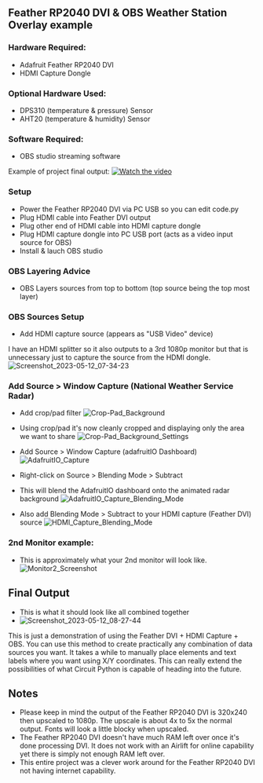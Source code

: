 ## Feather RP2040 DVI & OBS Weather Station Overlay example

### Hardware Required:
- Adafruit Feather RP2040 DVI
- HDMI Capture Dongle

### Optional Hardware Used:
- DPS310 (temperature & pressure) Sensor
- AHT20 (temperature & humidity) Sensor

### Software Required:
- OBS studio streaming software

Example of project final output:
[![Watch the video](https://img.youtube.com/vi/05BcstyL144/maxresdefault.jpg)](https://youtu.be/05BcstyL144)


### Setup
- Power the Feather RP2040 DVI via PC USB so you can edit code.py
- Plug HDMI cable into Feather DVI output
- Plug other end of HDMI cable into HDMI capture dongle
- Plug HDMI capture dongle into PC USB port (acts as a video input source for OBS)
- Install & lauch OBS studio

### OBS Layering Advice
- OBS Layers sources from top to bottom (top source being the top most layer)

### OBS Sources Setup
- Add HDMI capture source (appears as "USB Video" device)

I have an HDMI splitter so it also outputs to a 3rd 1080p monitor but that is unnecessary just to capture the source from the HDMI dongle.
![Screenshot_2023-05-12_07-34-23](https://github.com/DJDevon3/My_Circuit_Python_Projects/assets/49322231/29d07055-537e-43f6-a384-8129e752276b)

### Add Source > Window Capture (National Weather Service Radar)
- Add crop/pad filter 
![Crop-Pad_Background](https://github.com/DJDevon3/My_Circuit_Python_Projects/assets/49322231/870499eb-62a1-434c-86c2-4e4f5e2bf976)

- Using crop/pad it's now cleanly cropped and displaying only the area we want to share
![Crop-Pad_Background_Settings](https://github.com/DJDevon3/My_Circuit_Python_Projects/assets/49322231/4e8607d9-6faf-4cf7-a62b-ef2d321b61b0)

- Add Source > Window Capture (adafruitIO Dashboard)
![AdafruitIO_Capture](https://github.com/DJDevon3/My_Circuit_Python_Projects/assets/49322231/37088f15-fe4d-4c7a-8513-dec5c07d3091)

- Right-click on Source > Blending Mode > Subtract
- This will blend the AdafruitIO dashboard onto the animated radar background
![AdafruitIO_Capture_Blending_Mode](https://github.com/DJDevon3/My_Circuit_Python_Projects/assets/49322231/9f7528a3-b510-42a4-8ff7-9e1b9dc1bf91)

- Also add Blending Mode > Subtract to your HDMI capture (Feather DVI) source
![HDMI_Capture_Blending_Mode](https://github.com/DJDevon3/My_Circuit_Python_Projects/assets/49322231/8b9ccf63-d809-47be-b83e-7fb305cdd3b7)

### 2nd Monitor example:
- This is approximately what your 2nd monitor will look like. 
![Monitor2_Screenshot](https://github.com/DJDevon3/My_Circuit_Python_Projects/assets/49322231/d97c2ac9-bf47-4480-aec9-26e87e68917f)

## Final Output
- This is what it should look like all combined together
- ![Screenshot_2023-05-12_08-27-44](https://github.com/DJDevon3/My_Circuit_Python_Projects/assets/49322231/2623a372-945e-4ac0-979d-1bf3a2b1e796)

This is just a demonstration of using the Feather DVI + HDMI Capture + OBS. 
You can use this method to create practically any combination of data sources you want.
It takes a while to manually place elements and text labels where you want using X/Y coordinates. 
This can really extend the possibilities of what Circuit Python is capable of heading into the future. 

## Notes
- Please keep in mind the output of the Feather RP2040 DVI is 320x240 then upscaled to 1080p. The upscale is about 4x to 5x the normal output. Fonts will look a little blocky when upscaled.
- The Feather RP2040 DVI doesn't have much RAM left over once it's done processing DVI. It does not work with an Airlift for online capability yet there is simply not enough RAM left over.
- This entire project was a clever work around for the Feather RP2040 DVI not having internet capability.


